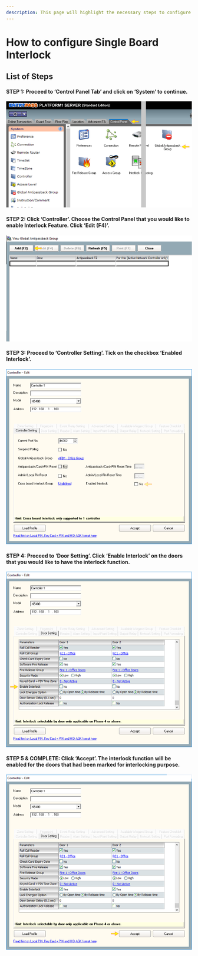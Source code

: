 ```yaml
---
description: This page will highlight the necessary steps to configure Interlock
---
```


# How to configure Single Board Interlock

## List of Steps

#### STEP 1: Proceed to ‘Control Panel Tab’ and click on ‘System’ to continue.

![](../.gitbook/assets/untitled1%20%281%29.png)



#### STEP 2: Click ‘Controller’. Choose the Control Panel that you would like to enable Interlock Feature. Click ‘Edit \(F4\)’.

![](../.gitbook/assets/untitled2%20%282%29.png)



#### STEP 3: Proceed to ‘Controller Setting’. Tick on the checkbox ‘Enabled Interlock’.

![](../.gitbook/assets/untitled3%20%282%29.png)



#### STEP 4: Proceed to ‘Door Setting’. Click ‘Enable Interlock’ on the doors that you would like to have the interlock function.

![](../.gitbook/assets/untitled4%20%282%29.png)



#### STEP 5 & COMPLETE: Click ‘Accept’. The interlock function will be enabled for the doors that had been marked for interlocking purpose.

![](../.gitbook/assets/untitled5%20%288%29.png)



